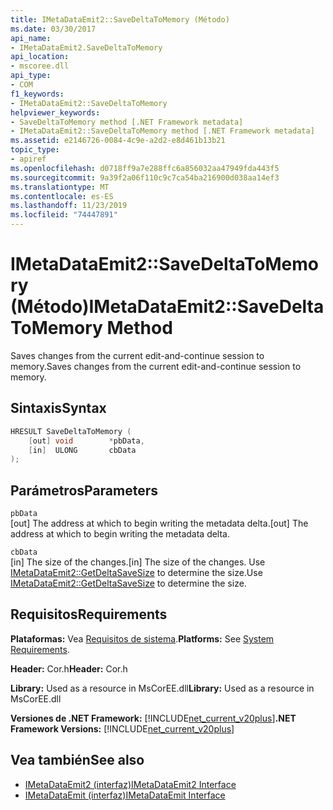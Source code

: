 ```yaml
---
title: IMetaDataEmit2::SaveDeltaToMemory (Método)
ms.date: 03/30/2017
api_name:
- IMetaDataEmit2.SaveDeltaToMemory
api_location:
- mscoree.dll
api_type:
- COM
f1_keywords:
- IMetaDataEmit2::SaveDeltaToMemory
helpviewer_keywords:
- SaveDeltaToMemory method [.NET Framework metadata]
- IMetaDataEmit2::SaveDeltaToMemory method [.NET Framework metadata]
ms.assetid: e2146726-0084-4c9e-a2d2-e8d461b13b21
topic_type:
- apiref
ms.openlocfilehash: d0718ff9a7e288ffc6a856032aa47949fda443f5
ms.sourcegitcommit: 9a39f2a06f110c9c7ca54ba216900d038aa14ef3
ms.translationtype: MT
ms.contentlocale: es-ES
ms.lasthandoff: 11/23/2019
ms.locfileid: "74447891"
---
```

# <a name="imetadataemit2savedeltatomemory-method"></a><span data-ttu-id="3af54-102">IMetaDataEmit2::SaveDeltaToMemory (Método)</span><span class="sxs-lookup"><span data-stu-id="3af54-102">IMetaDataEmit2::SaveDeltaToMemory Method</span></span>
<span data-ttu-id="3af54-103">Saves changes from the current edit-and-continue session to memory.</span><span class="sxs-lookup"><span data-stu-id="3af54-103">Saves changes from the current edit-and-continue session to memory.</span></span>  
  
## <a name="syntax"></a><span data-ttu-id="3af54-104">Sintaxis</span><span class="sxs-lookup"><span data-stu-id="3af54-104">Syntax</span></span>  
  
```cpp  
HRESULT SaveDeltaToMemory (  
    [out] void        *pbData,   
    [in]  ULONG       cbData  
);  
```  
  
## <a name="parameters"></a><span data-ttu-id="3af54-105">Parámetros</span><span class="sxs-lookup"><span data-stu-id="3af54-105">Parameters</span></span>  
 `pbData`  
 <span data-ttu-id="3af54-106">[out] The address at which to begin writing the metadata delta.</span><span class="sxs-lookup"><span data-stu-id="3af54-106">[out] The address at which to begin writing the metadata delta.</span></span>  
  
 `cbData`  
 <span data-ttu-id="3af54-107">[in] The size of the changes.</span><span class="sxs-lookup"><span data-stu-id="3af54-107">[in] The size of the changes.</span></span> <span data-ttu-id="3af54-108">Use [IMetaDataEmit2::GetDeltaSaveSize](../../../../docs/framework/unmanaged-api/metadata/imetadataemit2-getdeltasavesize-method.md) to determine the size.</span><span class="sxs-lookup"><span data-stu-id="3af54-108">Use [IMetaDataEmit2::GetDeltaSaveSize](../../../../docs/framework/unmanaged-api/metadata/imetadataemit2-getdeltasavesize-method.md) to determine the size.</span></span>  
  
## <a name="requirements"></a><span data-ttu-id="3af54-109">Requisitos</span><span class="sxs-lookup"><span data-stu-id="3af54-109">Requirements</span></span>  
 <span data-ttu-id="3af54-110">**Plataformas:** Vea [Requisitos de sistema](../../../../docs/framework/get-started/system-requirements.md).</span><span class="sxs-lookup"><span data-stu-id="3af54-110">**Platforms:** See [System Requirements](../../../../docs/framework/get-started/system-requirements.md).</span></span>  
  
 <span data-ttu-id="3af54-111">**Header:** Cor.h</span><span class="sxs-lookup"><span data-stu-id="3af54-111">**Header:** Cor.h</span></span>  
  
 <span data-ttu-id="3af54-112">**Library:** Used as a resource in MsCorEE.dll</span><span class="sxs-lookup"><span data-stu-id="3af54-112">**Library:** Used as a resource in MsCorEE.dll</span></span>  
  
 <span data-ttu-id="3af54-113">**Versiones de .NET Framework:** [!INCLUDE[net_current_v20plus](../../../../includes/net-current-v20plus-md.md)]</span><span class="sxs-lookup"><span data-stu-id="3af54-113">**.NET Framework Versions:** [!INCLUDE[net_current_v20plus](../../../../includes/net-current-v20plus-md.md)]</span></span>  
  
## <a name="see-also"></a><span data-ttu-id="3af54-114">Vea también</span><span class="sxs-lookup"><span data-stu-id="3af54-114">See also</span></span>

- [<span data-ttu-id="3af54-115">IMetaDataEmit2 (interfaz)</span><span class="sxs-lookup"><span data-stu-id="3af54-115">IMetaDataEmit2 Interface</span></span>](../../../../docs/framework/unmanaged-api/metadata/imetadataemit2-interface.md)
- [<span data-ttu-id="3af54-116">IMetaDataEmit (interfaz)</span><span class="sxs-lookup"><span data-stu-id="3af54-116">IMetaDataEmit Interface</span></span>](../../../../docs/framework/unmanaged-api/metadata/imetadataemit-interface.md)
